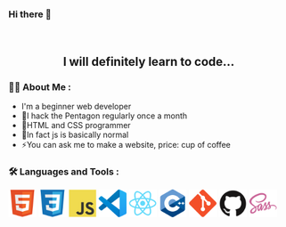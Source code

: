 ### Hi there 👋
<div id='header' align="center">
    <img height='180px' src="https://media.giphy.com/media/v1.Y2lkPTc5MGI3NjExNTA4ZWl3aWR0dDFuZGVmcmZsOW1oNnR3NWx4N3Z6ZGJpdGJzZWxlbCZlcD12MV9pbnRlcm5hbF9naWZfYnlfaWQmY3Q9Zw/FXynzLoP14IHsnfGmO/giphy.gif"
        alt="">
        <h2>I will definitely learn to code...</h2>
</div>
<div>
<h3>👩‍💻  About Me :</h3>
    <ul>
    <li><img height="20px" src="https://camo.githubusercontent.com/870d765b5c096038f097185a0ffa08df4011c0491b8039f3a7d5eeebf4d82c7e/68747470733a2f2f6d656469612e67697068792e636f6d2f6d656469612f57556c706c634d704f43456d5447427442572f67697068792e676966" alt="">I'm a beginner web developer</li>
<li>🔭I hack the Pentagon regularly once a month</li>
<li>🌱HTML and CSS programmer</li>
<li>👯In fact js is basically normal</li>
<li>⚡You can ask me to make a website, price: cup of coffee</li>
</ul>
</div>
<div>
    <h3>🛠  Languages and Tools :</h3>
    <img height="50px" src="https://raw.githubusercontent.com/devicons/devicon/6910f0503efdd315c8f9b858234310c06e04d9c0/icons/html5/html5-original.svg" alt="">
<img height="50px" src="https://raw.githubusercontent.com/devicons/devicon/6910f0503efdd315c8f9b858234310c06e04d9c0/icons/css3/css3-original.svg" alt="">
<img height="50px" src="https://raw.githubusercontent.com/devicons/devicon/6910f0503efdd315c8f9b858234310c06e04d9c0/icons/javascript/javascript-original.svg" alt="">
<img height="50px" src="https://raw.githubusercontent.com/devicons/devicon/6910f0503efdd315c8f9b858234310c06e04d9c0/icons/vscode/vscode-original.svg" alt="">
<img height="50px" src="https://raw.githubusercontent.com/devicons/devicon/6910f0503efdd315c8f9b858234310c06e04d9c0/icons/react/react-original.svg" alt="">
<img height="50px" src="https://raw.githubusercontent.com/devicons/devicon/6910f0503efdd315c8f9b858234310c06e04d9c0/icons/cplusplus/cplusplus-original.svg" alt="">
<img height="50px" src="https://raw.githubusercontent.com/devicons/devicon/6910f0503efdd315c8f9b858234310c06e04d9c0/icons/git/git-original.svg" alt="">
<img height="50px" src="https://raw.githubusercontent.com/devicons/devicon/6910f0503efdd315c8f9b858234310c06e04d9c0/icons/github/github-original.svg" alt="">
<img height="50px" src="https://github.com/devicons/devicon/blob/master/icons/sass/sass-original.svg" alt="">
</div>

<!--
**ChunChunMaruOfficial/ChunChunMaruOfficial** is a ✨ _special_ ✨ repository because its `README.md` (this file) appears on your GitHub profile.

Here are some ideas to get you started:

- 🔭 I’m currently working on ...
- 🌱 I’m currently learning ...
- 👯 I’m looking to collaborate on ...
- 🤔 I’m looking for help with ...
- 💬 Ask me about ...
- 📫 How to reach me: ...
- 😄 Pronouns: ...
- ⚡ Fun fact: ...
-->
